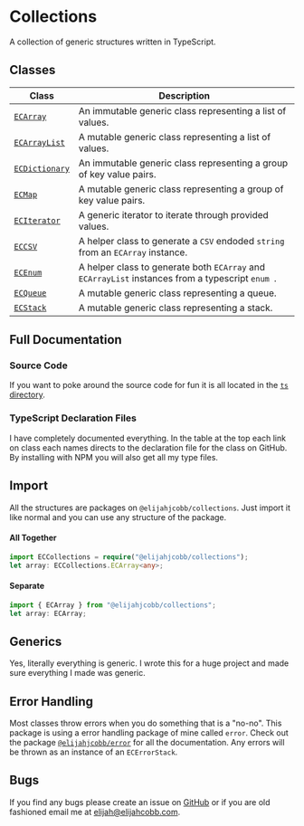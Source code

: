 # Collections
A collection of generic structures written in TypeScript.

## Classes 
| Class | Description |
| --- | --- |
| [`ECArray`](https://github.com/elijahjcobb/af-collections/blob/master/dist/array/AFArray.d.ts) | An immutable generic class representing a list of values. |
| [`ECArrayList`](https://github.com/elijahjcobb/af-collections/blob/master/dist/array/AFArrayList.d.ts) | A mutable generic class representing a list of values. |
| [`ECDictionary`](https://github.com/elijahjcobb/af-collections/blob/master/dist/map/AFDictionary.d.ts) | An immutable generic class representing a group of key value pairs. |
| [`ECMap`](https://github.com/elijahjcobb/af-collections/blob/master/dist/map/AFMap.d.ts) | A mutable generic class representing a group of key value pairs. | |
| [`ECIterator`](https://github.com/elijahjcobb/af-collections/blob/master/dist/AFIterator.d.ts) | A generic iterator to iterate through provided values. |
| [`ECCSV`](https://github.com/elijahjcobb/af-collections/blob/master/dist/AFCSV.d.ts) | A helper class to generate a `CSV` endoded `string` from an `ECArray` instance. |
| [`ECEnum`](https://github.com/elijahjcobb/af-collections/blob/master/dist/AFEnum.d.ts) | A helper class to generate both `ECArray` and `ECArrayList` instances from a typescript `enum `. |
| [`ECQueue`](https://github.com/elijahjcobb/af-collections/blob/master/dist/AFQueue.d.ts) | A mutable generic class representing a queue. |
| [`ECStack`](https://github.com/elijahjcobb/af-collections/blob/master/dist/AFStack.d.ts) | A mutable generic class representing a stack. |

## Full Documentation

### Source Code
If you want to poke around the source code for fun it is all located in the [`ts` directory](https://github.com/elijahjcobb/collections/tree/master/ts). 

### TypeScript Declaration Files
I have completely documented everything. In the table at the top each link on class each names directs to the declaration file for the class on GitHub. By installing with NPM you will also get all my type files.


## Import
All the structures are packages on `@elijahjcobb/collections`. Just import it like normal and you can use any structure of the package.
#### All Together
```typescript
import ECCollections = require("@elijahjcobb/collections");
let array: ECCollections.ECArray<any>;
```

#### Separate
```typescript
import { ECArray } from "@elijahjcobb/collections";
let array: ECArray;
```

## Generics
Yes, literally everything is generic. I wrote this for a huge project and made sure everything I made was generic.

## Error Handling
Most classes throw errors when you do something that is a "no-no". This package is using a error handling package of mine called `error`. Check out the package [`@elijahjcobb/error`](https://www.npmjs.com/package/@elijahjcobb/error) for all the documentation. Any errors will be thrown as an instance of an `ECErrorStack`.  

## Bugs
If you find any bugs please create an issue on [GitHub](https://github.com/elijahjcobb/collections/issues) or if you are old fashioned email me at [elijah@elijahcobb.com](mailto:elijah@elijahcobb.com).